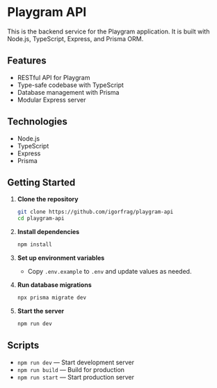 # Playgram API

This is the backend service for the Playgram application. It is built with Node.js, TypeScript, Express, and Prisma ORM.

## Features

-   RESTful API for Playgram
-   Type-safe codebase with TypeScript
-   Database management with Prisma
-   Modular Express server

## Technologies

-   Node.js
-   TypeScript
-   Express
-   Prisma

## Getting Started

1. **Clone the repository**

    ```bash
    git clone https://github.com/igorfrag/playgram-api
    cd playgram-api
    ```

2. **Install dependencies**

    ```bash
    npm install
    ```

3. **Set up environment variables**

    - Copy `.env.example` to `.env` and update values as needed.

4. **Run database migrations**

    ```bash
    npx prisma migrate dev
    ```

5. **Start the server**
    ```bash
    npm run dev
    ```

## Scripts

-   `npm run dev` — Start development server
-   `npm run build` — Build for production
-   `npm run start` — Start production server
